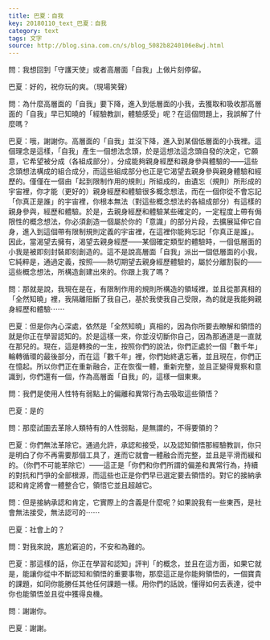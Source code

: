 ```yaml
---
title: 巴夏：自我
key: 20180110_text_巴夏：自我
category: text
tags: 文字
source: http://blog.sina.com.cn/s/blog_5082b8240106e8wj.html
---
```


問：我想回到「守護天使」或者高層面「自我」上做片刻停留。

巴夏：好的，祝你玩的爽。（現場笑聲）

問：為什麼高層面的「自我」要下降，進入到低層面的小我，去獲取和吸收那高層面的「自我」早已知曉的「經驗教訓，體驗感受」呢？在這個問題上，我誤解了什麼嗎？

巴夏：哦，謝謝你。高層面的「自我」並沒下降，進入到某個低層面的小我裡。這個理念是這樣，「自我」產生一個想法念頭，於是這想法這念頭自發的決定，它願意，它希望被分成（各組成部分），分成能夠親身經歷和親身參與體驗的——這些念頭想法構成的組合成分，而這些組成部分也正是它渴望去親身參與親身體驗和經歷的。僅僅在一個由「起到限制作用的規則」所組成的，由遺忘（規則）所形成的宇宙裡，你才能（更好的）親身經歷和體驗很多概念想法，而在一個你從不會忘記「你真正是誰」的宇宙裡，你根本無法（對這些概念想法的各組成部分）有這樣的親身參與，經歷和體驗。於是，去親身經歷和體驗某些確定的，一定程度上帶有侷限性的概念想法，你必須創造一個屬於你的「意識」的部分片段，去擴展延伸它自身，進入到這個帶有限制規則定義的宇宙裡，在這裡你能夠忘記「你真正是誰」。因此，當渴望去擁有，渴望去親身經歷——某個確定類型的體驗時，一個低層面的小我是被即刻封裝即刻創造的。這不是說高層面「自我」派出一個低層面的小我，它純粹是，通過定義，按照——熱切期望去親身經歷體驗的，屬於分離割裂的——這些概念想法，所構造創建出來的。你跟上我了嗎？

問：那就是說，我現在是在，有限制作用的規則所構造的領域裡，並且從那真相的「全然知曉」裡，我隔離阻斷了我自己，基於我使我自己受限，為的就是我能夠親身經歷和體驗⋯⋯

巴夏：但是你內心深處，依然是「全然知曉」真相的，因為你所要去瞭解和領悟的就是你正在學習認知的。於是這樣一來，你並沒切斷你自己，因為那通道是一直就在那兒的。現在，這是轉換的一生，按照你們的說法，你們正處於一個「數千年」輪轉循環的最後部分，而在這「數千年」裡，你們始終遺忘著，並且現在，你們正在憶起。所以你們正在重新融合，正在恢復一體，重新完整，並且正變得覺察和意識到，你們還有一個，作為高層面「自我」的，這樣一個東東。

問：我們是使用人性特有弱點上的偏離和異常行為去吸取這些領悟？

巴夏：是的

問：那麼試圖去革除人類特有的人性弱點，是無謂的，不得要領的？

巴夏：你們無法革除它。通過允許，承認和接受，以及認知領悟那經驗教訓，你只是明白了你不再需要那個工具了，進而它就會一體融合而完整，並且是平滑而緩和的。（你們不可能革除它）——這正是「你們和你們所謂的偏差和異常行為，持續的對抗和鬥爭的全部根源，而這些也正是你們早已選定要去領悟的。對它的接納承認和肯定將會一體整合它，領悟它並且超越它。

問：但是接納承認和肯定，它實際上的含義是什麼呢？如果說我有一些東西，是社會無法接受，無法認可的⋯⋯

巴夏：社會上的？

問：對我來說，尷尬窘迫的，不安和為難的。

巴夏：那這樣的話，你正在學習和認知」評判「的概念，並且在這方面，如果它就是，能讓你從中不斷認知和領悟的重要事物，那麼這正是你能夠領悟的，一個寶貴的課題，如同你能勝任其他任何課題一樣。用你們的話說，懂得如何去表達，從中你也能領悟並且從中獲得良機。

問：謝謝你。

巴夏：謝謝。
